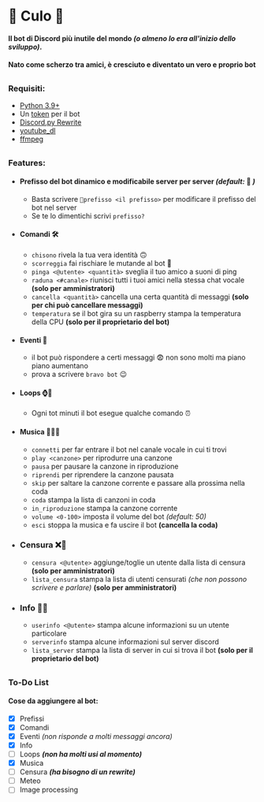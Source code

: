 # 🍑 **Culo** 🍑
#### Il bot di Discord più inutile del mondo *(o almeno lo era all'inizio dello sviluppo)*.
#### Nato come scherzo tra amici, è cresciuto e diventato un vero e proprio bot 
##
### Requisiti:
- [Python 3.9+](https://www.python.org/downloads/)
- Un [token](https://discord.com/developers/applications) per il bot
- [Discord.py Rewrite](https://discordpy.readthedocs.io/en/latest/)
- [youtube_dl](https://youtube-dl.org/)
- [ffmpeg](https://ffmpeg.org/download.html)
##
### **Features:**
- #### Prefisso del bot dinamico e modificabile server per server *(default:* 🍑 *)*
  - Basta scrivere `🍑prefisso <il prefisso>` per modificare il prefisso del bot nel server
  - Se te lo dimentichi scrivi `prefisso?`
- #### Comandi 🛠️
  - `chisono` rivela la tua vera identità 🙃
  - `scorreggia` fai rischiare le mutande al bot 😬
  - `pinga <@utente> <quantità>` sveglia il tuo amico a suoni di ping
  - `raduna <#canale>` riunisci tutti i tuoi amici nella stessa chat vocale **(solo per amministratori)**
  - `cancella <quantità>` cancella una certa quantità di messaggi **(solo per chi può cancellare messaggi)**
  - `temperatura` se il bot gira su un raspberry stampa la temperatura della CPU **(solo per il proprietario del bot)**
- #### Eventi 📆
  - il bot può rispondere a certi messaggi 😨 non sono molti ma piano piano aumentano
  - prova a scrivere `bravo bot` 😉
- #### Loops ⌚🔄
  - Ogni tot minuti il bot esegue qualche comando ⏰
- #### Musica 🎼🎵🎶
  - `connetti` per far entrare il bot nel canale vocale in cui ti trovi
  - `play <canzone>` per riprodurre una canzone
  - `pausa` per pausare la canzone in riproduzione
  - `riprendi` per riprendere la canzone pausata
  - `skip` per saltare la canzone corrente e passare alla prossima nella coda
  - `coda` stampa la lista di canzoni in coda
  - `in_riproduzione` stampa la canzone corrente
  - `volume <0-100>` imposta il volume del bot *(default: 50)*
  - `esci` stoppa la musica e fa uscire il bot **(cancella la coda)**
- ### Censura ❌🤫
  - `censura <@utente>` aggiunge/toglie un utente dalla lista di censura **(solo per amministratori)**
  - `lista_censura` stampa la lista di utenti censurati *(che non possono scrivere e parlare)* **(solo per amministratori)**
- ### Info 💁📂
  - `userinfo <@utente>` stampa alcune informazioni su un utente particolare
  - `serverinfo` stampa alcune informazioni sul server discord
  - `lista_server` stampa la lista di server in cui si trova il bot **(solo per il proprietario del bot)**
##
### To-Do List
#### Cose da aggiungere al bot:
- [x] Prefissi
- [x] Comandi
- [x] Eventi *(non risponde a molti messaggi ancora)*
- [x] Info
- [ ] Loops ***(non ha molti usi al momento)***
- [x] Musica
- [ ] Censura ***(ha bisogno di un rewrite)***
- [ ] Meteo
- [ ] Image processing
